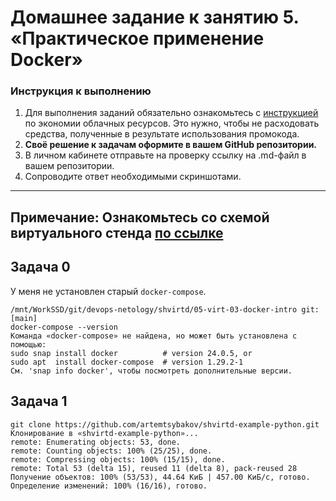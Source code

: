 # Домашнее задание к занятию 5. «Практическое применение Docker»

### Инструкция к выполнению

1. Для выполнения заданий обязательно ознакомьтесь с [инструкцией](https://github.com/netology-code/devops-materials/blob/master/cloudwork.MD) по экономии облачных ресурсов. Это нужно, чтобы не расходовать средства, полученные в результате использования промокода.
2. **Своё решение к задачам оформите в вашем GitHub репозитории.**
3. В личном кабинете отправьте на проверку ссылку на .md-файл в вашем репозитории.
4. Сопроводите ответ необходимыми скриншотами.

---
## Примечание: Ознакомьтесь со схемой виртуального стенда [по ссылке](https://github.com/netology-code/shvirtd-example-python/blob/main/schema.pdf)

## Задача 0
У меня не установлен старый `docker-compose`.
```text
/mnt/WorkSSD/git/devops-netology/shvirtd/05-virt-03-docker-intro git:[main]
docker-compose --version
Команда «docker-compose» не найдена, но может быть установлена с помощью:
sudo snap install docker          # version 24.0.5, or
sudo apt  install docker-compose  # version 1.29.2-1
См. 'snap info docker', чтобы посмотреть дополнительные версии.
```
## Задача 1
```text
git clone https://github.com/artemtsybakov/shvirtd-example-python.git
Клонирование в «shvirtd-example-python»...
remote: Enumerating objects: 53, done.
remote: Counting objects: 100% (25/25), done.
remote: Compressing objects: 100% (15/15), done.
remote: Total 53 (delta 15), reused 11 (delta 8), pack-reused 28
Получение объектов: 100% (53/53), 44.64 КиБ | 457.00 КиБ/с, готово.
Определение изменений: 100% (16/16), готово.
```
